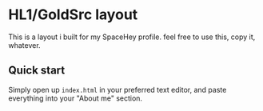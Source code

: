 # HL1/GoldSrc layout

This is a layout i built for my SpaceHey profile. 
feel free to use this, copy it, whatever.

## Quick start

Simply open up `index.html` in your preferred text editor, and paste everything into your "About me" section.